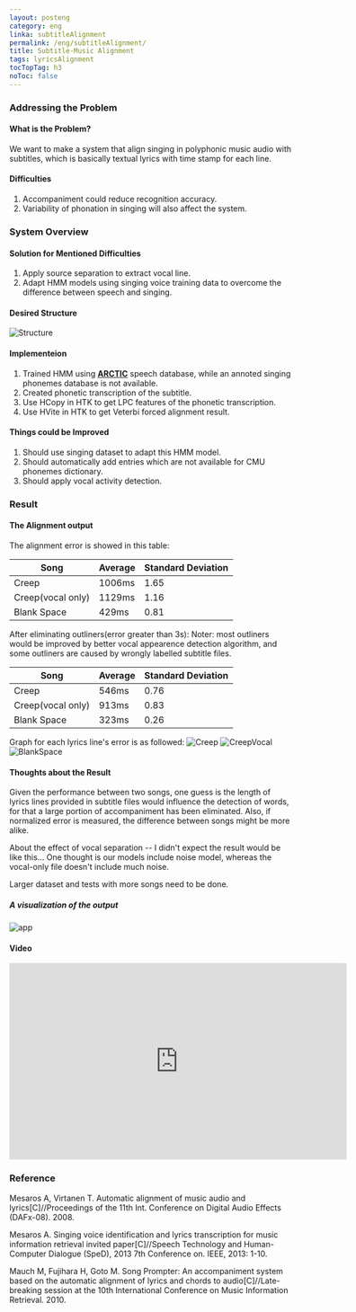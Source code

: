 ```yaml
---
layout: posteng
category: eng
linka: subtitleAlignment
permalink: /eng/subtitleAlignment/
title: Subtitle-Music Alignment
tags: lyricsAlignment
tocTopTag: h3
noToc: false
---
```



### Addressing the Problem

#### What is the Problem?
We want to make a system that align singing in polyphonic music audio with subtitles, which is basically textual lyrics with time stamp for each line. 

#### Difficulties
1. Accompaniment could reduce recognition accuracy.
2. Variability of phonation in singing will also affect the system.



### System Overview

#### Solution for Mentioned Difficulties
1. Apply source separation to extract vocal line.
2. Adapt HMM models using singing voice training data to overcome the difference between speech and singing.

#### Desired Structure

![Structure](https://farm8.staticflickr.com/7722/18120282265_8ceb5f848d_z.jpg)

#### Implementeion

1. Trained HMM using **[ARCTIC]( http://festvox.org/cmu_arctic/)** speech database, while an annoted singing phonemes database is not available.
2. Created phonetic transcription of the subtitle.
3. Use HCopy in HTK to get LPC features of the phonetic transcription.
4. Use HVite in HTK to get Veterbi forced alignment result.

#### Things could be Improved

1. Should use singing dataset to adapt this HMM model.
2. Should automatically add entries which are not available for CMU phonemes dictionary.
3. Should apply vocal activity detection.


### Result

#### The Alignment output

The alignment error is showed in this table:

| Song | Average | Standard Deviation |
|--------|--------|--------|
|   Creep     |   1006ms     | 1.65 |
|   Creep(vocal only)     |    1129ms    | 1.16 |
|   Blank Space     |    429ms    | 0.81 |

After eliminating outliners(error greater than 3s):
Noter: most outliners would be improved by better vocal appearence detection algorithm, and some outliners are caused by wrongly labelled subtitle files.

| Song | Average | Standard Deviation |
|--------|--------|--------|
|   Creep     |   546ms     | 0.76 |
|   Creep(vocal only)     |    913ms    | 0.83 |
|   Blank Space     |    323ms    | 0.26 |



Graph for each lyrics line's error is as followed:
![Creep](https://farm8.staticflickr.com/7782/17546272983_426fd1c3b4_z.jpg)
![CreepVocal](https://farm8.staticflickr.com/7757/17978973498_9ae5f20db5_z.jpg)
![BlankSpace](https://farm9.staticflickr.com/8762/17979147160_07450cee83_z.jpg)


#### Thoughts about the Result

Given the performance between two songs, one guess is the length of lyrics lines provided in subtitle files would influence the detection of words, for that a large portion of accompaniment has been eliminated. Also, if normalized error is measured, the difference between songs might be more alike.

About the effect of vocal separation -- I didn't expect the result would be like this... One thought is our models include noise model, whereas the vocal-only file doesn't include much noise. 

Larger dataset and tests with more songs need to be done.

##### A visualization of the output
![app](https://farm8.staticflickr.com/7761/17981486829_f1e2189de3_c.jpg)

#### Video
<iframe src="https://player.vimeo.com/video/129148954?portrait=0" width="600" height="350" frameborder="0" webkitallowfullscreen mozallowfullscreen allowfullscreen></iframe>

### Reference
Mesaros A, Virtanen T. Automatic alignment of music audio and lyrics[C]//Proceedings of the 11th Int. Conference on Digital Audio Effects (DAFx-08). 2008.

Mesaros A. Singing voice identification and lyrics transcription for music information retrieval invited paper[C]//Speech Technology and Human-Computer Dialogue (SpeD), 2013 7th Conference on. IEEE, 2013: 1-10.

Mauch M, Fujihara H, Goto M. Song Prompter: An accompaniment system based on the automatic alignment of lyrics and chords to audio[C]//Late-breaking session at the 10th International Conference on Music Information Retrieval. 2010.